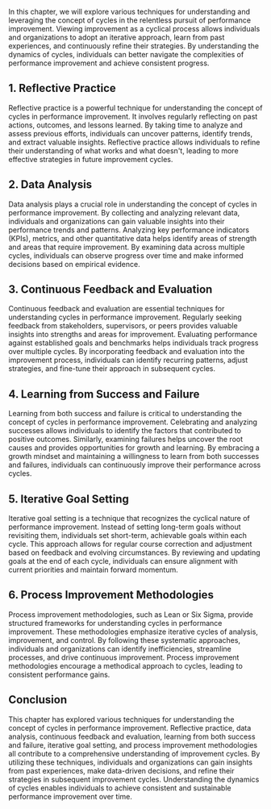 
In this chapter, we will explore various techniques for understanding and leveraging the concept of cycles in the relentless pursuit of performance improvement. Viewing improvement as a cyclical process allows individuals and organizations to adopt an iterative approach, learn from past experiences, and continuously refine their strategies. By understanding the dynamics of cycles, individuals can better navigate the complexities of performance improvement and achieve consistent progress.

**1. Reflective Practice**
--------------------------

Reflective practice is a powerful technique for understanding the concept of cycles in performance improvement. It involves regularly reflecting on past actions, outcomes, and lessons learned. By taking time to analyze and assess previous efforts, individuals can uncover patterns, identify trends, and extract valuable insights. Reflective practice allows individuals to refine their understanding of what works and what doesn't, leading to more effective strategies in future improvement cycles.

**2. Data Analysis**
--------------------

Data analysis plays a crucial role in understanding the concept of cycles in performance improvement. By collecting and analyzing relevant data, individuals and organizations can gain valuable insights into their performance trends and patterns. Analyzing key performance indicators (KPIs), metrics, and other quantitative data helps identify areas of strength and areas that require improvement. By examining data across multiple cycles, individuals can observe progress over time and make informed decisions based on empirical evidence.

**3. Continuous Feedback and Evaluation**
-----------------------------------------

Continuous feedback and evaluation are essential techniques for understanding cycles in performance improvement. Regularly seeking feedback from stakeholders, supervisors, or peers provides valuable insights into strengths and areas for improvement. Evaluating performance against established goals and benchmarks helps individuals track progress over multiple cycles. By incorporating feedback and evaluation into the improvement process, individuals can identify recurring patterns, adjust strategies, and fine-tune their approach in subsequent cycles.

**4. Learning from Success and Failure**
----------------------------------------

Learning from both success and failure is critical to understanding the concept of cycles in performance improvement. Celebrating and analyzing successes allows individuals to identify the factors that contributed to positive outcomes. Similarly, examining failures helps uncover the root causes and provides opportunities for growth and learning. By embracing a growth mindset and maintaining a willingness to learn from both successes and failures, individuals can continuously improve their performance across cycles.

**5. Iterative Goal Setting**
-----------------------------

Iterative goal setting is a technique that recognizes the cyclical nature of performance improvement. Instead of setting long-term goals without revisiting them, individuals set short-term, achievable goals within each cycle. This approach allows for regular course correction and adjustment based on feedback and evolving circumstances. By reviewing and updating goals at the end of each cycle, individuals can ensure alignment with current priorities and maintain forward momentum.

**6. Process Improvement Methodologies**
----------------------------------------

Process improvement methodologies, such as Lean or Six Sigma, provide structured frameworks for understanding cycles in performance improvement. These methodologies emphasize iterative cycles of analysis, improvement, and control. By following these systematic approaches, individuals and organizations can identify inefficiencies, streamline processes, and drive continuous improvement. Process improvement methodologies encourage a methodical approach to cycles, leading to consistent performance gains.

**Conclusion**
--------------

This chapter has explored various techniques for understanding the concept of cycles in performance improvement. Reflective practice, data analysis, continuous feedback and evaluation, learning from both success and failure, iterative goal setting, and process improvement methodologies all contribute to a comprehensive understanding of improvement cycles. By utilizing these techniques, individuals and organizations can gain insights from past experiences, make data-driven decisions, and refine their strategies in subsequent improvement cycles. Understanding the dynamics of cycles enables individuals to achieve consistent and sustainable performance improvement over time.
